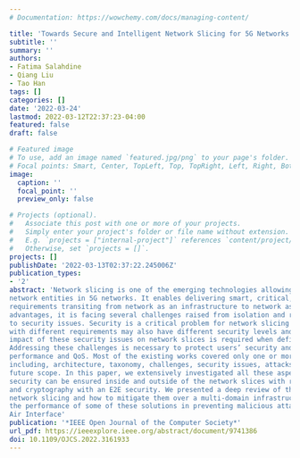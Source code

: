 ```yaml
---
# Documentation: https://wowchemy.com/docs/managing-content/

title: 'Towards Secure and Intelligent Network Slicing for 5G Networks'
subtitle: ''
summary: ''
authors:
- Fatima Salahdine
- Qiang Liu
- Tao Han
tags: []
categories: []
date: '2022-03-24'
lastmod: 2022-03-12T22:37:23-04:00
featured: false
draft: false

# Featured image
# To use, add an image named `featured.jpg/png` to your page's folder.
# Focal points: Smart, Center, TopLeft, Top, TopRight, Left, Right, BottomLeft, Bottom, BottomRight.
image:
  caption: ''
  focal_point: ''
  preview_only: false

# Projects (optional).
#   Associate this post with one or more of your projects.
#   Simply enter your project's folder or file name without extension.
#   E.g. `projects = ["internal-project"]` references `content/project/deep-learning/index.md`.
#   Otherwise, set `projects = []`.
projects: []
publishDate: '2022-03-13T02:37:22.245006Z'
publication_types:
- '2'
abstract: 'Network slicing is one of the emerging technologies allowing resource sharing among different
network entities in 5G networks. It enables delivering smart, critical, and multi-services with distinctive
requirements transiting from network as an infrastructure to network as a service setup. Although its
advantages, it is facing several challenges raised from isolation and resource sharing among services leading
to security issues. Security is a critical problem for network slicing as slices serving customized services
with different requirements may also have different security levels and policies. Thus, considering the
impact of these security issues on network slices is required when defining and designing security protocols.
Addressing these challenges is necessary to protect users’ security and privacy while maintaining the required
performance and QoS. Most of the existing works covered only one or more aspects of the network slicing
including, architecture, taxonomy, challenges, security issues, attacks classification, possible solutions, and
future scope. In this paper, we extensively investigated all these aspects and others, we analyzed how the
security can be ensured inside and outside of the network slices with resource isolation, machine learning,
and cryptography with an E2E security. We presented a deep review of the security issues threatening the
network slicing and how to mitigate them over a multi-domain infrastructure in 5G networks. we evaluated
the performance of some of these solutions in preventing malicious attacks through experiments using Open
Air Interface'
publication: '*IEEE Open Journal of the Computer Society*'
url_pdf: https://ieeexplore.ieee.org/abstract/document/9741386
doi: 10.1109/OJCS.2022.3161933
---
```

